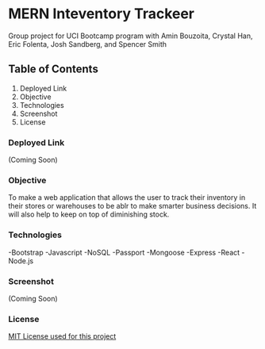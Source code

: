 # MERN Inteventory Trackeer
Group project for UCI Bootcamp program with Amin Bouzoita, Crystal Han, Eric Folenta, Josh Sandberg, and Spencer Smith

## Table of Contents

1. Deployed Link
2. Objective
3. Technologies
4. Screenshot
5. License

### Deployed Link

(Coming Soon)

### Objective
To make a web application that allows the user to track their inventory in their stores or warehouses to be ablr to make smarter business decisions. It will also help to keep on top of diminishing stock. 

### Technologies

-Bootstrap
-Javascript
-NoSQL
-Passport
-Mongoose
-Express
-React
-Node.js

### Screenshot

(Coming Soon)

### License
[MIT License used for this project](../main/LICENSE)
